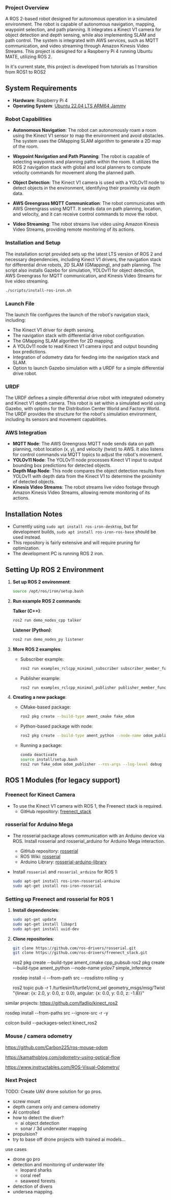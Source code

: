 ### Project Overview

A ROS 2-based robot designed for autonomous operation in a simulated environment. The robot is capable of autonomous navigation, mapping, waypoint selection, and path planning. It integrates a Kinect V1 camera for object detection and depth sensing, while also implementing SLAM and path control. The system is integrated with AWS services, such as MQTT communication, and video streaming through Amazon Kinesis Video Streams. This project is designed for a Raspberry Pi 4 running Ubuntu MATE, utilizing ROS 2. 

In it's current state, this project is developed from tutorials as I transition from ROS1 to ROS2 

## System Requirements

- **Hardware**: Raspberry Pi 4
- **Operating System**: [Ubuntu 22.04 LTS ARM64 Jammy](https://ubuntu-mate.org/download/arm64/jammy/)

### Robot Capabilities

- **Autonomous Navigation**: The robot can autonomously roam a room using the Kinect V1 sensor to map the environment and avoid obstacles. The system uses the GMapping SLAM algorithm to generate a 2D map of the room.
  
- **Waypoint Navigation and Path Planning**: The robot is capable of selecting waypoints and planning paths within the room. It utilizes the ROS 2 navigation stack with global and local planners to compute velocity commands for movement along the planned path.

- **Object Detection**: The Kinect V1 camera is used with a YOLOv11 node to detect objects in the environment, identifying their proximity via depth data.

- **AWS Greengrass MQTT Communication**: The robot communicates with AWS Greengrass using MQTT. It sends data on path planning, location, and velocity, and it can receive control commands to move the robot.

- **Video Streaming**: The robot streams live video using Amazon Kinesis Video Streams, providing remote monitoring of its actions.

### Installation and Setup

The installation script provided sets up the latest LTS version of ROS 2 and necessary dependencies, including Kinect V1 drivers, the navigation stack for differential drive robots, 2D SLAM (GMapping), and path planning. The script also installs Gazebo for simulation, YOLOv11 for object detection, AWS Greengrass for MQTT communication, and Kinesis Video Streams for live video streaming.

```bash
./scripts/install-ros-iron.sh
```


### Launch File

The launch file configures the launch of the robot's navigation stack, including:

- The Kinect V1 driver for depth sensing.
- The navigation stack with differential drive robot configuration.
- The GMapping SLAM algorithm for 2D mapping.
- A YOLOv11 node to read Kinect V1 camera input and output bounding box predictions.
- Integration of odometry data for feeding into the navigation stack and SLAM.
- Option to launch Gazebo simulation with a URDF for a simple differential drive robot.

### URDF

The URDF defines a simple differential drive robot with integrated odometry and Kinect V1 depth camera. This robot is set within a simulated world using Gazebo, with options for the Distribution Center World and Factory World. The URDF provides the structure for the robot's simulation environment, including its sensors and movement capabilities.

### AWS Integration

- **MQTT Node**: The AWS Greengrass MQTT node sends data on path planning, robot location (x, y), and velocity (twist) to AWS. It also listens for control commands via MQTT topics to adjust the robot's movement.
- **YOLOv11 Node**: The YOLOv11 node processes Kinect V1 input to output bounding box predictions for detected objects.
- **Depth Map Node**: This node compares the object detection results from YOLOv11 with depth data from the Kinect V1 to determine the proximity of detected objects.
- **Kinesis Video Streams**: The robot streams live video footage through Amazon Kinesis Video Streams, allowing remote monitoring of its actions.


## Installation Notes

- Currently using `sudo apt install ros-iron-desktop`, but for development builds, `sudo apt install ros-iron-ros-base` should be used instead.
- This repository is fairly extensive and will require pruning for optimization.
- The development PC is running ROS 2 iron.

## Setting Up ROS 2 Environment

1. **Set up ROS 2 environment**:
   ```bash
   source /opt/ros/iron/setup.bash
   ```

2. **Run example ROS 2 commands**:

   **Talker (C++)**:
   ```bash
   ros2 run demo_nodes_cpp talker
   ```

   **Listener (Python)**:
   ```bash
   ros2 run demo_nodes_py listener
   ```

3. **More ROS 2 examples**:
   - Subscriber example:
     ```bash
     ros2 run examples_rclcpp_minimal_subscriber subscriber_member_function
     ```
   - Publisher example:
     ```bash
     ros2 run examples_rclcpp_minimal_publisher publisher_member_function
     ```

4. **Creating a new package**:
   - CMake-based package:
     ```bash
     ros2 pkg create --build-type ament_cmake fake_odom
     ```
   - Python-based package with node:
     ```bash
     ros2 pkg create --build-type ament_python --node-name odom_publisher fake_odom --license Apache-2.0
     ```
   - Running a package:
     ```bash
     conda deactivate
     source install/setup.bash
     ros2 run fake_odom odom_publisher --ros-args --log-level debug
     ```

## ROS 1 Modules (for legacy support)

### Freenect for Kinect Camera
- To use the Kinect V1 camera with ROS 1, the Freenect stack is required.
  - GitHub repository: [freenect_stack](https://github.com/ros-drivers/freenect_stack.git)

### rosserial for Arduino Mega
- The rosserial package allows communication with an Arduino device via ROS. Install rosserial and rosserial_arduino for Arduino Mega interaction.
  - GitHub repository: [rosserial](https://github.com/ros-drivers/rosserial)
  - ROS Wiki: [rosserial](http://wiki.ros.org/rosserial)
  - Arduino Library: [rosserial-arduino-library](https://www.arduino.cc/reference/en/libraries/rosserial-arduino-library/)

- Install `rosserial` and `rosserial_arduino` for ROS 1:
  ```bash
  sudo apt-get install ros-iron-rosserial-arduino
  sudo apt-get install ros-iron-rosserial
  ```

### Setting up Freenect and rosserial for ROS 1

1. **Install dependencies**:
   ```bash
   sudo apt-get update
   sudo apt-get install libapr1
   sudo apt-get install uuid-dev
   ```

2. **Clone repositories**:
   ```bash
   git clone https://github.com/ros-drivers/rosserial.git
   git clone https://github.com/ros-drivers/freenect_stack.git
   ```



   ros2 pkg create --build-type ament_cmake cpp_pubsub
   ros2 pkg create --build-type ament_python --node-name yolov7 simple_inference

   rosdep install -i --from-path src --rosdistro rolling -y



   ros2 topic pub -r 1 /turtlesim1/turtle1/cmd_vel geometry_msgs/msg/Twist "{linear: {x: 2.0, y: 0.0, z: 0.0}, angular: {x: 0.0, y: 0.0, z: -1.8}}"


similar projects: https://github.com/fadlio/kinect_ros2

rosdep install --from-paths src --ignore-src -r -y

colcon build --packages-select kinect_ros2

### Mouse / camera odometry
https://github.com/Carbon225/ros-mouse-odom

https://kamathsblog.com/odometry-using-optical-flow


https://www.instructables.com/ROS-Visual-Odometry/


### Next Project
TODO: Create UAV drone solution for go pros.
- screw mount 
- depth camera only and camera odometry 
- AI controlled 
- how to detect the diver? 
  - ai object detection
  - sonar / 3d underwater mapping 
- propulsion? 
- try to base off drone projects with trained ai models...

use cases 
- drone go pro
- detection and monitoring of underwater life
  - leopard sharks
  - coral reef
  - seaweed forests
- detection of divers
- undersea mapping.